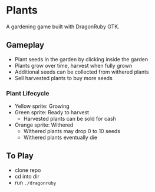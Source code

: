 # Plants
A gardening game built with DragonRuby GTK.

## Gameplay
- Plant seeds in the garden by clicking inside the garden
- Plants grow over time, harvest when fully grown
- Additional seeds can be collected from withered plants
- Sell harvested plants to buy more seeds

### Plant Lifecycle
- Yellow sprite: Growing
- Green sprite: Ready to harvest
  - Harvested plants can be sold for cash
- Orange sprite: Withered
  - Withered plants may drop 0 to 10 seeds
  - Withered plants eventually die

## To Play
- clone repo
- cd into dir
- run `./dragonruby`

